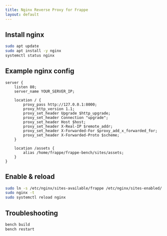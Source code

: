 ```yaml
---
title: Nginx Reverse Proxy for Frappe
layout: default
---
```


## Install nginx
```bash
sudo apt update
sudo apt install -y nginx
systemctl status nginx
```

## Example nginx config
```nginx
server {
    listen 80;
    server_name YOUR_SERVER_IP;

    location / {
        proxy_pass http://127.0.0.1:8000;
        proxy_http_version 1.1;
        proxy_set_header Upgrade $http_upgrade;
        proxy_set_header Connection "upgrade";
        proxy_set_header Host $host;
        proxy_set_header X-Real-IP $remote_addr;
        proxy_set_header X-Forwarded-For $proxy_add_x_forwarded_for;
        proxy_set_header X-Forwarded-Proto $scheme;
    }

    location /assets {
        alias /home/frappe/frappe-bench/sites/assets;
    }
}
```

## Enable & reload
```bash
sudo ln -s /etc/nginx/sites-available/frappe /etc/nginx/sites-enabled/
sudo nginx -t
sudo systemctl reload nginx
```

## Troubleshooting
```bash
bench build
bench restart
```
